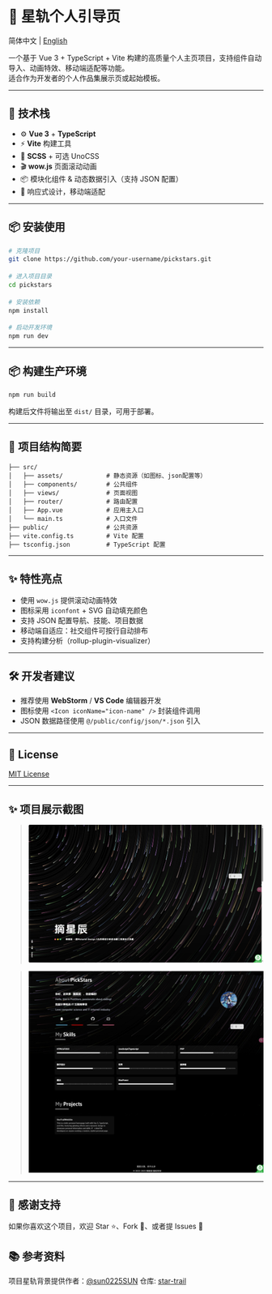 # 🌟 星轨个人引导页

简体中文 | [English](README.md)

一个基于 Vue 3 + TypeScript + Vite 构建的高质量个人主页项目，支持组件自动导入、动画特效、移动端适配等功能。  
适合作为开发者的个人作品集展示页或起始模板。

---

## 🚀 技术栈

- ⚙️ **Vue 3** + **TypeScript**
- ⚡ **Vite** 构建工具
- 🎨 **SCSS** + 可选 UnoCSS
- 🎬 **wow.js** 页面滚动动画
- 📦 模块化组件 & 动态数据引入（支持 JSON 配置）
- 📱 响应式设计，移动端适配

---

## 📦 安装使用

```bash
# 克隆项目
git clone https://github.com/your-username/pickstars.git

# 进入项目目录
cd pickstars

# 安装依赖
npm install

# 启动开发环境
npm run dev
```

---

## 📦 构建生产环境

```bash
npm run build
```

构建后文件将输出至 `dist/` 目录，可用于部署。

---

## 📁 项目结构简要

```
├── src/
│   ├── assets/            # 静态资源（如图标、json配置等）
│   ├── components/        # 公共组件
│   ├── views/             # 页面视图
│   ├── router/            # 路由配置
│   ├── App.vue            # 应用主入口
│   └── main.ts            # 入口文件
├── public/                # 公共资源
├── vite.config.ts         # Vite 配置
├── tsconfig.json          # TypeScript 配置
```

---

## ✨ 特性亮点

- 使用 `wow.js` 提供滚动动画特效
- 图标采用 `iconfont` + SVG 自动填充颜色
- 支持 JSON 配置导航、技能、项目数据
- 移动端自适应：社交组件可按行自动排布
- 支持构建分析（rollup-plugin-visualizer）

---

## 🛠 开发者建议

- 推荐使用 **WebStorm** / **VS Code** 编辑器开发
- 图标使用 `<Icon iconName="icon-name" />` 封装组件调用
- JSON 数据路径使用 `@/public/config/json/*.json` 引入

---

## 📄 License

[MIT License](LICENSE)

---

## ✨ 项目展示截图

> ![Preview](preview/Screenshot-1745062971167.png "Preview")

> ![Preview](preview/IMG_20250419_194640.png "Preview")
---

## 🙌 感谢支持

如果你喜欢这个项目，欢迎 Star ⭐、Fork 🍴、或者提 Issues 👀

## 📚 参考资料
项目星轨背景提供作者：[@sun0225SUN](https://github.com/sun0225SUN) 仓库: [star-trail](https://github.com/sun0225SUN/star-trail)

